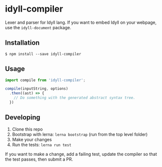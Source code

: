 # idyll-compiler
Lexer and parser for Idyll lang. If you want to embed Idyll on your webpage, use the `idyll-document` package.


## Installation

```
$ npm install --save idyll-compiler
```

## Usage

```javascript
import compile from 'idyll-compiler';

compile(inputString, options)
  .then((ast) => {
    // Do something with the generated abstract syntax tree.
  })
```

## Developing

1. Clone this repo
2. Bootstrap with lerna: `lerna bootstrap` (run from the top level folder)
3. Make your changes
4. Run the tests: `lerna run test`

If you want to make a change, add a failing test,
update the compiler so that the test passes, then
submit a PR.
